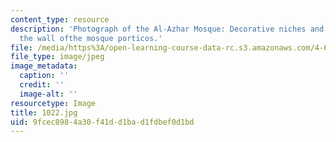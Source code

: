 ```yaml
---
content_type: resource
description: 'Photograph of the Al-Azhar Mosque: Decorative niches and roundels on
  the wall ofthe mosque porticos.'
file: /media/https%3A/open-learning-course-data-rc.s3.amazonaws.com/4-615-the-architecture-of-cairo-spring-2002/9fcec8984a30f41dd1bad1fdbef0d1bd_1022.jpg
file_type: image/jpeg
image_metadata:
  caption: ''
  credit: ''
  image-alt: ''
resourcetype: Image
title: 1022.jpg
uid: 9fcec898-4a30-f41d-d1ba-d1fdbef0d1bd
---
```

